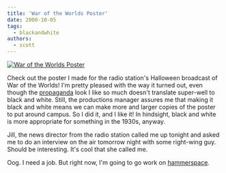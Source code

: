 ```yaml
---
title: 'War of the Worlds Poster'
date: 2000-10-05
tags:
  - blackandwhite
authors:
  - scott
---
```


[![War of the Worlds Poster](/images/2853941786_7e8f115593_o.gif)](http://www.flickr.com/photos/spaceninja/2853941786/)

Check out the poster I made for the radio station's Halloween broadcast of War of the Worlds! I'm pretty pleased with the way it turned out, even though the [propaganda](http://spaceninja.com/site-archives/obey/v2/) look I like so much doesn't translate super-well to black and white. Still, the productions manager assures me that making it black and white means we can make more and larger copies of the poster to put around campus. So I did it, and I like it! In hindsight, black and white is more appropriate for something in the 1930s, anyway.

Jill, the news director from the radio station called me up tonight and asked me to do an interview on the air tomorrow night with some right-wing guy. Should be interesting. It's cool that she called me.

Oog. I need a job. But right now, I'm going to go work on [hammerspace](http://hammer.spaceninja.com/).
